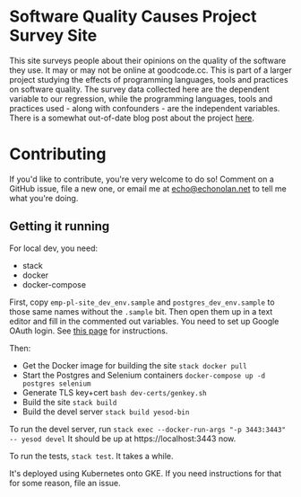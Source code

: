 # Software Quality Causes Project Survey Site

This site surveys people about their opinions on the quality of the software
they use. It may or may not be online at goodcode.cc. This is part of a larger
project studying the effects of programming languages, tools and practices on
software quality. The survey data collected here are the dependent variable to
our regression, while the programming languages, tools and practices used -
along with confounders - are the independent variables. There is a somewhat
out-of-date blog post about the project
[here](http://www.echonolan.net/posts/2016-05-19-notes-toward-an-empirical-study-of-programming-language-effectiveness.html).

# Contributing

If you'd like to contribute, you're very welcome to do so! Comment on a GitHub
issue, file a new one, or email me at echo@echonolan.net to tell me what you're
doing.

## Getting it running

For local dev, you need:

- stack
- docker
- docker-compose

First, copy `emp-pl-site_dev_env.sample` and `postgres_dev_env.sample` to those
same names without the `.sample` bit. Then open them up in a text editor and
fill in the commented out variables. You need to set up Google OAuth login. See
[this page](https://hackage.haskell.org/package/yesod-auth-1.4.17/docs/Yesod-Auth-GoogleEmail2.html)
for instructions.

Then:
- Get the Docker image for building the site `stack docker pull`
- Start the Postgres and Selenium containers `docker-compose up -d postgres selenium`
- Generate TLS key+cert `bash dev-certs/genkey.sh`
- Build the site `stack build`
- Build the devel server `stack build yesod-bin`

To run the devel server, run `stack exec --docker-run-args "-p 3443:3443" -- yesod devel`
It should be up at https://localhost:3443 now.

To run the tests, `stack test`. It takes a while.

It's deployed using Kubernetes onto GKE. If you need instructions for that for
some reason, file an issue.
